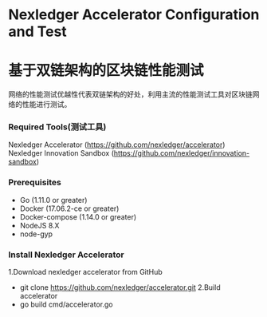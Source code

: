 Nexledger Accelerator Configuration and Test
=
基于双链架构的区块链性能测试
==
网络的性能测试优越性代表双链架构的好处，利用主流的性能测试工具对区块链网络的性能进行测试。  

### Required Tools(测试工具)

Nexledger Accelerator (https://github.com/nexledger/accelerator)  
Nexledger Innovation Sandbox (https://github.com/nexledger/innovation-sandbox)


### Prerequisites

* Go (1.11.0 or greater)  
* Docker (17.06.2-ce or greater)  
* Docker-compose (1.14.0 or greater)  
* NodeJS 8.X  
* node-gyp  

### Install Nexledger Accelerator 

1.Download nexledger accelerator from GitHub  
* git clone https://github.com/nexledger/accelerator.git
2.Build accelerator  
* go build cmd/accelerator.go





